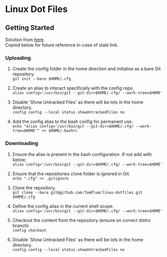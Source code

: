 # Linux Dot Files

## Getting Started
Solution from [here](https://www.atlassian.com/git/tutorials/dotfiles). \
Copied below for future reference in-case of stale link.

### Uploading

1. Create the config folder in the home direction and initialise as a bare Git repository. \
`git init --bare $HOME/.cfg`

2. Create an alias to interact specifically with the config repo. \
`alias config='/usr/bin/git --git-dir=$HOME/.cfg/ --work-tree=$HOME'`

3. Disable 'Show Untracked Files' as there will be lots in the home directory. \
`config config --local status.showUntrackedFiles no`

4. Add the config alias to the bash config for permanent use. \
`echo "alias config='/usr/bin/git --git-dir=$HOME/.cfg/ --work-tree=$HOME'" >> $HOME/.bashrc`

### Downloading

1. Ensure the alias is present in the bash configuration. If not add with below; \
`alias config='/usr/bin/git --git-dir=$HOME/.cfg/ --work-tree=$HOME'`

2. Ensure that the repositories clone folder is ignored in Git. \
`echo ".cfg" >> .gitignore`

3. Clone the repository. \
`git clone --bare git@github.com:TomPlum/linux-dotfiles.git $HOME/.cfg`

4. Define the config alias in the current shell scope. \
`alias config='/usr/bin/git --git-dir=$HOME/.cfg/ --work-tree=$HOME'`

5. Checkout the content from the repository (ensure on correct distro branch) \
`config checkout`

6. Disable 'Show Untracked Files' as there will be lots in the home directory. \
`config config --local status.showUntrackedFiles no`
